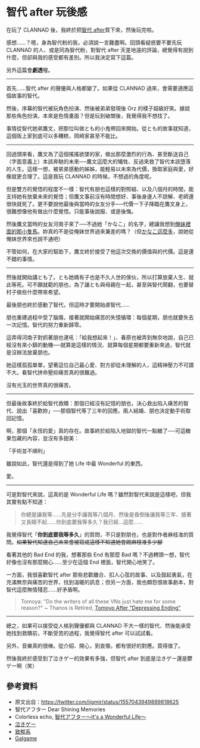 # 智代 after 玩後感

在玩了 CLANNAD 後，我終於把[智代 after](https://store.steampowered.com/app/462990)買下來，然後玩完啦。

感想……？嗯，身為智代粉的我，必須說一言難盡啊。回頭看疑惑要不要先玩 CLANNAD 的人、或是同為智代粉，對智代 after 天差地遠的評論，總覺得有說到什麼，但卻與我的感受都有差別。所以我決定寫下這篇。

另外這篇會**劇透**喔。

---

首先……智代 after 的聲優與人格都變了。如果從 CLANNAD 過來，會需要適應這個故事的智代。

然後，序幕的智代被玩角色扮演、然後被弟弟發現後 Orz 的樣子超級好笑。據說那些角色扮演，本來是色情畫面？但是玩到破關後，我覺得我不想找了。

事情從智代她弟鷹文，把那位叫做とも的小鬼帶回來開始。從とも的故事就知道，這個阪上家到底可以多糟糕，岡崎家甚至不能比。

---

回過頭來看，鷹文為了這個搖搖欲墜的家，做出那麼激烈的行為、甚至斷送自己（字面意義上）本該奔馳的未來──鷹文這麼大的犧牲、反過來救了智代本該墮落的人生。這樣一想，被弟弟感動的姊姊，能輕易以未來為代價，換取家庭與愛，好像就更合理了。這是我玩 CLANNAD 的時候，不想過的角度呢。

但是雙方的覺悟的程度不一樣：智代有朋也這樣的對照組、以及八個月的時間，能支持她有放棄未來的覺悟；但鷹文事前沒有時間想好、事後身邊人不諒解、老師還很快就死了。更不要說他最後與當時的女友分手──代價一下子降臨在鷹文身上，很難想像他有做出什麼覺悟。只能事後說服、或是後悔。

然後鷹文當時的女友河南子來了──不過她「かなこ」的名字，總讓我想到[俺妹裡面的那小隻馬](https://zh.moegirl.org.cn/來栖加奈子)。妳真的不是從俺妹世界過來兼差的嗎？（但[かなこ這麼多](https://zh.moegirl.org.cn/加奈子)，說她從俺妹世界來也說不通吧）

不管如何，在大家的幫助下，鷹文終於接受了他這次交換的價值與的代價。這是還不錯的事情。

---

然後就開始講とも了。とも她媽有子也是不久人世的傢伙，所以打算放棄人生、就此等死。可不願就範的朋也，為了讓とも與母親在一起，甚至與智代鬧翻，也要替村子做些什麼帶來希望。

最後朋也終於感動了智代，但這時才要開始虐智代……

朋也重建過程中受了腦傷，接著就開始痛苦的失憶循環：每個星期，朋也就要失去一次記憶。智代的努力重新歸零。

這弄得河南子對抓著朋也連吼：「給我想起來！」、春原也被弄到無奈地說，自己已經沒有來小鎮的動機──就算是這樣的情況、就算每個星期都要重新來過，智代就是沒辦法放棄朋也。

她這樣孤孤單單，望著這位自己最心愛、對方卻從未理解的人，這精神壓力不可謂不大。看智代拼命壓抑痛苦真的很難過。

沒有光玉的世界真的很痛苦。

---

但最後故事終於給智代救贖：那個已經沒有記憶的朋也，決心救出陷入痛苦的智代、說出「喜歡妳」──那個智代等了三年的回應。兩人結婚、朋也決定動手術取回記憶。

啊，那個「永恆的愛」真的存在。故事終於給陷入地獄的智代一點糖了──可這糖果包藏的內容，並沒有多甜美：

「手術並不順利」

雖說如此，智代還是得到了她 Life 中最 Wonderful 的東西。

愛。

---

可是對智代來說，這真的是 Wonderful Life 嗎？雖然對智代來說是這樣吧，但我其實有點不知道：

> 你總是讓我等……先是分手讓我等八個月、然後是昏倒後讓我等三年、接著又長眠不起……你到底要我等多久？我已經…這麼……

我覺得智代「**你到底要我等多久**」的質問，不只是對朋也，也是對作者麻枝准的質問。~~如果智代知道自己未來會被寫成這樣不知道她會踢麻枝准多少腳~~

看著其他的 Bad End 的我，想著那些 End 有那麼 Bad 嗎？不過轉頭一想，智代好像也沒有那麼開心……至少在這個 End 裡面，智代開心地笑了。

一方面，我很喜歡智代 after 那些悲歡離合、扣人心弦的故事、以及鼓起勇氣，在充滿無奈與痛苦的世界，找到溫暖的訊息；但另一方面，我也頗怨恨故事劇本，對智代這麼無情殘忍……好矛盾啊。

> Tomoya: "Do the writers of all these VNs just hate me for some reason?"
> ~ Thanos is Retired, [Tomoyo After "Depressing Ending"](https://www.youtube.com/watch?v=k36e7tqdM4k&lc=UgzyLkT51XH1-4sSesR4AaABAg)

---

總之，如果可以接受從人格到聲優都與 CLANNAD 不大一樣的智代、然後能承受她找到救贖前，不斷受苦的過程，我覺得智代 after 可以試試看。

另外，音樂真的很棒。從介紹、開心，到哀傷，都有很好的對應。買得值了。

然後我終於感受到了泣きゲー的效果有多強，但智代 after 到底是泣きゲー還是鬱ゲー啊（笑）

## 參考資料

* 原文出自：<https://twitter.com/iigmir/status/1557043949889818625>
* 智代アフター Dear Shining Memories
* Colorless echo, [智代アフター～It's a Wonderful Life～](https://colorlessecho.github.io/reviews/articles/TOMOYO.html)
* [泣きゲー](https://ja.wikipedia.org/wiki/泣きゲー)
* [致郁系](https://zh.moegirl.org.cn/zh-tw/致郁系)
* [Galgame](https://zh.moegirl.org.cn/zh-tw/Galgame)
